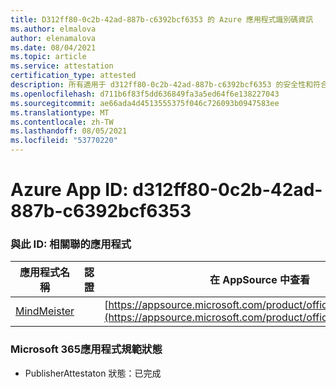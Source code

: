 ```yaml
---
title: D312ff80-0c2b-42ad-887b-c6392bcf6353 的 Azure 應用程式識別碼資訊
ms.author: elmalova
author: elenamalova
ms.date: 08/04/2021
ms.topic: article
ms.service: attestation
certification_type: attested
description: 所有適用于 d312ff80-0c2b-42ad-887b-c6392bcf6353 的安全性和符合性資訊資訊。
ms.openlocfilehash: d711b6f83f5dd636849fa3a5ed64f6e138227043
ms.sourcegitcommit: ae66ada4d4513555375f046c726093b0947583ee
ms.translationtype: MT
ms.contentlocale: zh-TW
ms.lasthandoff: 08/05/2021
ms.locfileid: "53770220"
---
```

# <a name="azure-app-id-d312ff80-0c2b-42ad-887b-c6392bcf6353"></a>Azure App ID: d312ff80-0c2b-42ad-887b-c6392bcf6353


### <a name="apps-associated-with-this-id"></a>與此 ID: 相關聯的應用程式
| **應用程式名稱** | **認證** | **在 AppSource 中查看** |
|--------------|---------------|-----------------------|
| [MindMeister](https://docs.microsoft.com/microsoft-365-app-certification/forward/WA104381116) |  | [https://appsource.microsoft.com/product/office/WA104381116](https://appsource.microsoft.com/product/office/WA104381116) |

### <a name="microsoft-365-app-compliance-status"></a>Microsoft 365應用程式規範狀態
- PublisherAttestaton 狀態：已完成

